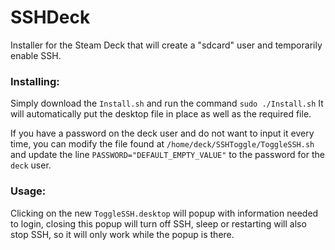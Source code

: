 # SSHDeck
Installer for the Steam Deck that will create a "sdcard" user and temporarily enable SSH.

### Installing:
Simply download the `Install.sh` and run the command `sudo ./Install.sh`
It will automatically put the desktop file in place as well as the required file.

If you have a password on the deck user and do not want to input it every time, you can modify the file found at `/home/deck/SSHToggle/ToggleSSH.sh` and update the line `PASSWORD="DEFAULT_EMPTY_VALUE"` to the password for the `deck` user.

### Usage:
Clicking on the new `ToggleSSH.desktop` will popup with information needed to login, closing this popup will turn off SSH, sleep or restarting will also stop SSH, so it will only work while the popup is there.
